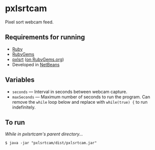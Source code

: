 pxlsrtcam
=========

Pixel sort webcam feed.

## Requirements for running

* [Ruby](https://www.ruby-lang.org/en/)
* [RubyGems](http://rubygems.org/)
* [pxlsrt](https://github.com/EVA-01/pxlsrt) ([on RubyGems.org](http://rubygems.org/gems/pxlsrt))
* Developed in [NetBeans](https://netbeans.org/)

## Variables

* `seconds` — Interval in seconds between webcam capture.
* `maxSeconds` — Maximum number of seconds to run the program. Can remove the `while` loop below and replace with `while(true) {` to run indefinitely.

## To run

*While in pxlsrtcam's parent directory...*
```
$ java -jar "pxlsrtcam/dist/pxlsrtcam.jar"
```
